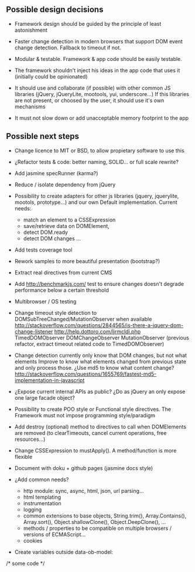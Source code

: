 Possible design decisions
--------------------------

* Framework design should be guided by the principle of least astonishment
* Faster change detection in modern browsers that support DOM event change detection.
Fallback to timeout if not.
* Modular & testable. Framework & app code should be easily testable.

* The framework shouldn't inject his ideas in the app code that uses it
(initially could be opinionated)

* It should use and collaborate (if possible) with other common JS libraries (jQuery,
 jQueryLite, mootools, yui, underscore...) If this libraries are not present,
 or choosed by the user, it should use it's own mechanisms
* It must not slow down or add unacceptable memory footprint to the app


Possible next steps
----------------------

* Change licence to MIT or BSD, to allow propietary software to use this
* ¿Refactor tests & code: better naming, SOLID... or full scale rewrite?
* Add jasmine specRunner (karma?)
* Reduce / isolate dependency from jQuery
* Possibility to create adapters for other js libraries (jquery, jquerylite, mootols, prototype...) and our own Default implementation. Current needs:
    * match an element to a CSSExpression
    * save/retrieve data on DOMElement,
    * detect DOM.ready
    * detect DOM changes ...

* Add tests coverage tool
* Rework samples to more beautiful presentation (bootstrap?)
* Extract real directives from current CMS

* Add http://benchmarkjs.com/ test to ensure changes doesn't degrade performance
below a certain threshold

* Multibrowser / OS testing

* Change timeout style detection to DOMSubTreeChanged/MutationObserver when available
    http://stackoverflow.com/questions/2844565/is-there-a-jquery-dom-change-listener
    http://help.dottoro.com/ljrmcldi.php
    TimedDOMObserver
    DOMChangeObserver
    MutationObserver
    (previous refactor, extract timeout related code to TimedDOMObserver)

* Change detection currently only know that DOM changes, but not what elements
Improve to know what elements changed from previous state and only process those.
    ¿Use md5 to know what content change?
    http://stackoverflow.com/questions/1655769/fastest-md5-implementation-in-javascript

* ¿Expose current internal APIs as public? ¿Do as jQuery an only expose one large facade object?

* Possibility to create POO style or Functional style directives.
The Framework must not impose programming style/paradigm

* Add destroy (optional) method to directives to call when DOMElements are removed (to clearTimeouts, cancel current operations, free resources...)

* Change CSSExpression to mustApply(). A method/function is more flexible

* Document with doku + github pages (jasmine docs style)

* ¿Add common needs?
    * http module: sync, async, html, json, url parsing...
    * html templating
    * instrumentation
    * logging
    * common extensions to base objects, String.trim(), Array.Contains(),
    Array.sort(), Object.shallowClone(), Object.DeepClone(), ...
    * methods / properties to be compatible on multiple browsers / versions
    of ECMAScript...
    * cookies

* Create variables outside data-ob-model:
<div data-ob-script="var foo=1"></div>
/* some code */
<div data-ob-directive="TestDirective" data-ob-model="foo"></div>